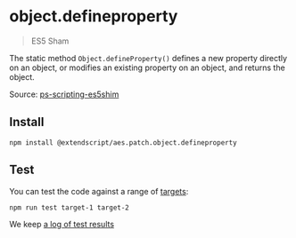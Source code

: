 # object.defineproperty

> ES5 Sham

The static method `Object.defineProperty()` defines a new property directly on an object, or modifies an existing property on an object, and returns the object.

Source: [ps-scripting-es5shim](https://github.com/EugenTepin/ps-scripting-es5shim/blob/master/lib/Object/defineProperty.js)

## Install

    npm install @extendscript/aes.patch.object.defineproperty

## Test

You can test the code against a range of [targets](https://github.com/nbqx/fakestk/blob/master/resources/versions.json):

    npm run test target-1 target-2

We keep [a log of test results](./test/results_log.md)
